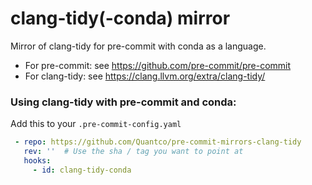 clang-tidy(-conda) mirror
===================

Mirror of clang-tidy for pre-commit with conda as a language.

* For pre-commit: see https://github.com/pre-commit/pre-commit
* For clang-tidy: see https://clang.llvm.org/extra/clang-tidy/

### Using clang-tidy with pre-commit and conda:

Add this to your `.pre-commit-config.yaml`

```yaml
 - repo: https://github.com/Quantco/pre-commit-mirrors-clang-tidy
   rev: ''  # Use the sha / tag you want to point at
   hooks:
     - id: clang-tidy-conda
```

